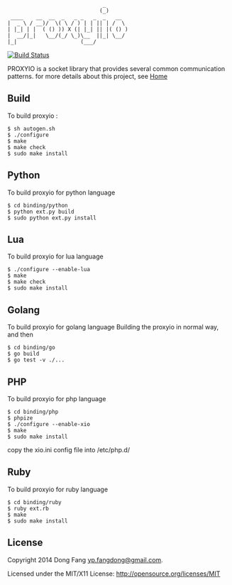 ```
                              _       
                             (_)      
 ____    __  __  _   _ _   _  _   __  
|  _ \ / __)/  \( \ / ) | | || | /  \
| |_| | |  ( () )) X (| |_| || |( () )
|  __/|_|   \__/(_/ \_)\__  ||_| \__/
|_|                    (___/        
```

[![Build Status](https://api.travis-ci.org/pipul/xio.png?branch=master)](https://travis-ci.org/pipul/xio)

PROXYIO is a socket library that provides several common communication patterns.
for more details about this project, see [Home](http://proxyio.org)

Build
-----
To build proxyio :

	$ sh autogen.sh
	$ ./configure
	$ make
	$ make check
	$ sudo make install

Python
------
To build proxyio for python language

	$ cd binding/python
	$ python ext.py build
	$ sudo python ext.py install

Lua
---
To build proxyio for lua language

	$ ./configure --enable-lua
	$ make
	$ make check
	$ sudo make install

Golang
-------
To build proxyio for golang language Building the proxyio in normal way, and then

	$ cd binding/go
	$ go build
	$ go test -v ./...

PHP
---
To build proxyio for php language

	$ cd binding/php
	$ phpize
	$ ./configure --enable-xio
	$ make
	$ sudo make install

copy the xio.ini config file into /etc/php.d/

Ruby
----
To build proxyio for ruby language

	$ cd binding/ruby
	$ ruby ext.rb
	$ make
	$ sudo make install

License
-------
Copyright 2014 Dong Fang <yp.fangdong@gmail.com>.

Licensed under the MIT/X11 License: http://opensource.org/licenses/MIT
